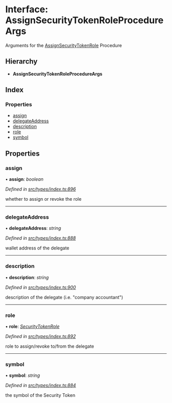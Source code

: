 # Interface: AssignSecurityTokenRoleProcedureArgs

Arguments for the [AssignSecurityTokenRole](../enums/_types_index_.proceduretype.md#assignsecuritytokenrole) Procedure

## Hierarchy

- **AssignSecurityTokenRoleProcedureArgs**

## Index

### Properties

- [assign](_types_index_.assignsecuritytokenroleprocedureargs.md#assign)
- [delegateAddress](_types_index_.assignsecuritytokenroleprocedureargs.md#delegateaddress)
- [description](_types_index_.assignsecuritytokenroleprocedureargs.md#description)
- [role](_types_index_.assignsecuritytokenroleprocedureargs.md#role)
- [symbol](_types_index_.assignsecuritytokenroleprocedureargs.md#symbol)

## Properties

### assign

• **assign**: _boolean_

_Defined in [src/types/index.ts:896](https://github.com/PolymathNetwork/polymath-sdk/blob/d34930f/src/types/index.ts#L896)_

whether to assign or revoke the role

---

### delegateAddress

• **delegateAddress**: _string_

_Defined in [src/types/index.ts:888](https://github.com/PolymathNetwork/polymath-sdk/blob/d34930f/src/types/index.ts#L888)_

wallet address of the delegate

---

### description

• **description**: _string_

_Defined in [src/types/index.ts:900](https://github.com/PolymathNetwork/polymath-sdk/blob/d34930f/src/types/index.ts#L900)_

description of the delegate (i.e. "company accountant")

---

### role

• **role**: _[SecurityTokenRole](../enums/_types_index_.securitytokenrole.md)_

_Defined in [src/types/index.ts:892](https://github.com/PolymathNetwork/polymath-sdk/blob/d34930f/src/types/index.ts#L892)_

role to assign/revoke to/from the delegate

---

### symbol

• **symbol**: _string_

_Defined in [src/types/index.ts:884](https://github.com/PolymathNetwork/polymath-sdk/blob/d34930f/src/types/index.ts#L884)_

the symbol of the Security Token
